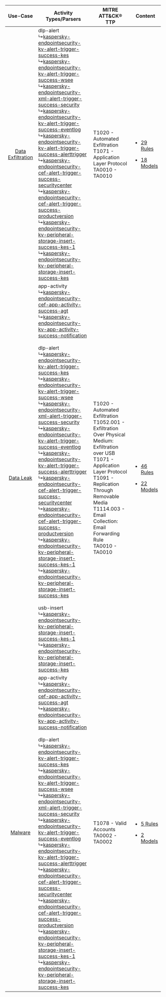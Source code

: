 |    Use-Case    | Activity Types/Parsers    | MITRE ATT&CK® TTP    | Content    |
|:----:| ---- | ---- | ---- |
| [Data Exfiltration](../../../UseCases/uc_data_exfiltration.md) |  dlp-alert<br> ↳[kaspersky-endpointsecurity-kv-alert-trigger-success-kes](Ps/pC_kasperskyendpointsecuritykvalerttriggersuccesskes.md)<br> ↳[kaspersky-endpointsecurity-kv-alert-trigger-success-wsee](Ps/pC_kasperskyendpointsecuritykvalerttriggersuccesswsee.md)<br> ↳[kaspersky-endpointsecurity-xml-alert-trigger-success-security](Ps/pC_kasperskyendpointsecurityxmlalerttriggersuccesssecurity.md)<br> ↳[kaspersky-endpointsecurity-kv-alert-trigger-success-eventlog](Ps/pC_kasperskyendpointsecuritykvalerttriggersuccesseventlog.md)<br> ↳[kaspersky-endpointsecurity-kv-alert-trigger-success-alerttrigger](Ps/pC_kasperskyendpointsecuritykvalerttriggersuccessalerttrigger.md)<br> ↳[kaspersky-endpointsecurity-cef-alert-trigger-success-securitycenter](Ps/pC_kasperskyendpointsecuritycefalerttriggersuccesssecuritycenter.md)<br> ↳[kaspersky-endpointsecurity-cef-alert-trigger-success-productversion](Ps/pC_kasperskyendpointsecuritycefalerttriggersuccessproductversion.md)<br> ↳[kaspersky-endpointsecurity-kv-peripheral-storage-insert-success-kes-1](Ps/pC_kasperskyendpointsecuritykvperipheralstorageinsertsuccesskes1.md)<br> ↳[kaspersky-endpointsecurity-kv-peripheral-storage-insert-success-kes](Ps/pC_kasperskyendpointsecuritykvperipheralstorageinsertsuccesskes.md)<br>    | T1020 - Automated Exfiltration<br>T1071 - Application Layer Protocol<br>TA0010 - TA0010<br>    | [<ul><li>29 Rules</li></ul><ul><li>18 Models</li></ul>](RM/r_m_kaspersky_kaspersky_endpoint_security_for_business_Data_Exfiltration.md) |
|         [Data Leak](../../../UseCases/uc_data_leak.md)         |  app-activity<br> ↳[kaspersky-endpointsecurity-cef-app-activity-success-agt](Ps/pC_kasperskyendpointsecuritycefappactivitysuccessagt.md)<br> ↳[kaspersky-endpointsecurity-kv-app-activity-success-notification](Ps/pC_kasperskyendpointsecuritykvappactivitysuccessnotification.md)<br><br> dlp-alert<br> ↳[kaspersky-endpointsecurity-kv-alert-trigger-success-kes](Ps/pC_kasperskyendpointsecuritykvalerttriggersuccesskes.md)<br> ↳[kaspersky-endpointsecurity-kv-alert-trigger-success-wsee](Ps/pC_kasperskyendpointsecuritykvalerttriggersuccesswsee.md)<br> ↳[kaspersky-endpointsecurity-xml-alert-trigger-success-security](Ps/pC_kasperskyendpointsecurityxmlalerttriggersuccesssecurity.md)<br> ↳[kaspersky-endpointsecurity-kv-alert-trigger-success-eventlog](Ps/pC_kasperskyendpointsecuritykvalerttriggersuccesseventlog.md)<br> ↳[kaspersky-endpointsecurity-kv-alert-trigger-success-alerttrigger](Ps/pC_kasperskyendpointsecuritykvalerttriggersuccessalerttrigger.md)<br> ↳[kaspersky-endpointsecurity-cef-alert-trigger-success-securitycenter](Ps/pC_kasperskyendpointsecuritycefalerttriggersuccesssecuritycenter.md)<br> ↳[kaspersky-endpointsecurity-cef-alert-trigger-success-productversion](Ps/pC_kasperskyendpointsecuritycefalerttriggersuccessproductversion.md)<br> ↳[kaspersky-endpointsecurity-kv-peripheral-storage-insert-success-kes-1](Ps/pC_kasperskyendpointsecuritykvperipheralstorageinsertsuccesskes1.md)<br> ↳[kaspersky-endpointsecurity-kv-peripheral-storage-insert-success-kes](Ps/pC_kasperskyendpointsecuritykvperipheralstorageinsertsuccesskes.md)<br><br> usb-insert<br> ↳[kaspersky-endpointsecurity-kv-peripheral-storage-insert-success-kes-1](Ps/pC_kasperskyendpointsecuritykvperipheralstorageinsertsuccesskes1.md)<br> ↳[kaspersky-endpointsecurity-kv-peripheral-storage-insert-success-kes](Ps/pC_kasperskyendpointsecuritykvperipheralstorageinsertsuccesskes.md)<br> | T1020 - Automated Exfiltration<br>T1052.001 - Exfiltration Over Physical Medium: Exfiltration over USB<br>T1071 - Application Layer Protocol<br>T1091 - Replication Through Removable Media<br>T1114.003 - Email Collection: Email Forwarding Rule<br>TA0010 - TA0010<br> | [<ul><li>46 Rules</li></ul><ul><li>22 Models</li></ul>](RM/r_m_kaspersky_kaspersky_endpoint_security_for_business_Data_Leak.md)         |
|    [Malware](../../../UseCases/uc_malware.md)    |  app-activity<br> ↳[kaspersky-endpointsecurity-cef-app-activity-success-agt](Ps/pC_kasperskyendpointsecuritycefappactivitysuccessagt.md)<br> ↳[kaspersky-endpointsecurity-kv-app-activity-success-notification](Ps/pC_kasperskyendpointsecuritykvappactivitysuccessnotification.md)<br><br> dlp-alert<br> ↳[kaspersky-endpointsecurity-kv-alert-trigger-success-kes](Ps/pC_kasperskyendpointsecuritykvalerttriggersuccesskes.md)<br> ↳[kaspersky-endpointsecurity-kv-alert-trigger-success-wsee](Ps/pC_kasperskyendpointsecuritykvalerttriggersuccesswsee.md)<br> ↳[kaspersky-endpointsecurity-xml-alert-trigger-success-security](Ps/pC_kasperskyendpointsecurityxmlalerttriggersuccesssecurity.md)<br> ↳[kaspersky-endpointsecurity-kv-alert-trigger-success-eventlog](Ps/pC_kasperskyendpointsecuritykvalerttriggersuccesseventlog.md)<br> ↳[kaspersky-endpointsecurity-kv-alert-trigger-success-alerttrigger](Ps/pC_kasperskyendpointsecuritykvalerttriggersuccessalerttrigger.md)<br> ↳[kaspersky-endpointsecurity-cef-alert-trigger-success-securitycenter](Ps/pC_kasperskyendpointsecuritycefalerttriggersuccesssecuritycenter.md)<br> ↳[kaspersky-endpointsecurity-cef-alert-trigger-success-productversion](Ps/pC_kasperskyendpointsecuritycefalerttriggersuccessproductversion.md)<br> ↳[kaspersky-endpointsecurity-kv-peripheral-storage-insert-success-kes-1](Ps/pC_kasperskyendpointsecuritykvperipheralstorageinsertsuccesskes1.md)<br> ↳[kaspersky-endpointsecurity-kv-peripheral-storage-insert-success-kes](Ps/pC_kasperskyendpointsecuritykvperipheralstorageinsertsuccesskes.md)<br>    | T1078 - Valid Accounts<br>TA0002 - TA0002<br>    | [<ul><li>5 Rules</li></ul><ul><li>2 Models</li></ul>](RM/r_m_kaspersky_kaspersky_endpoint_security_for_business_Malware.md)    |